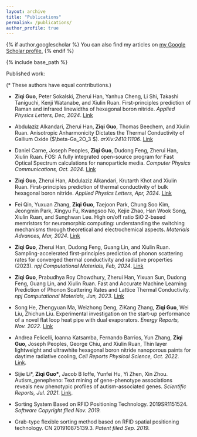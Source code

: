 ```yaml
---
layout: archive
title: "Publications"
permalink: /publications/
author_profile: true
---
```


{% if author.googlescholar %}
  You can also find my articles on <u><a href="{{author.googlescholar}}">my Google Scholar profile</a>.</u>
{% endif %}

{% include base_path %}

Published work:

(* These authors have equal contributions.)


* **Ziqi Guo**, Peter Sokalski, Zherui Han, Yanhua Cheng, Li Shi, Takashi Taniguchi, Kenji Watanabe, and Xiulin Ruan. First-principles prediction of Raman and infrared linewidths of hexagonal boron nitride. *Applied Physics Letters, Dec, 2024*. [Link](https://pubs.aip.org/aip/apl/article/125/23/231106/3323601/First-principles-prediction-of-zone-center-optical)

* Abdulaziz Alkandari, Zherui Han, **Ziqi Guo**, Thomas Beechem, and Xiulin Ruan. Anisotropic Anharmonicity Dictates the Thermal Conductivity of Gallium Oxide ($\beta-Ga_2O_3 $). *arXiv:2410.11106*. [Link](https://arxiv.org/abs/2410.11106)


* Daniel Carne, Joseph Peoples, **Ziqi Guo**, Dudong Feng, Zherui Han, Xiulin Ruan. FOS: A fully integrated open-source program for Fast Optical Spectrum calculations for nanoparticle media. *Computer Physics Communications, Oct. 2024*. [Link](https://www.sciencedirect.com/science/article/abs/pii/S0010465524003163)

* **Ziqi Guo**, Zherui Han, Abdulaziz Alkandari, Krutarth Khot and Xiulin Ruan. First-principles prediction of thermal conductivity of bulk hexagonal boron nitride. *Applied Physics Letters, Apr, 2024*. [Link](https://pubs.aip.org/aip/apl/article/124/16/163906/3283088/First-principles-prediction-of-thermal)

* Fei Qin, Yuxuan Zhang, **Ziqi Guo**, Taejoon Park, Chung Soo Kim, Jeongmin Park, Xingyu Fu, Kwangsoo No, Kejie Zhao, Han Wook Song, Xiulin Ruan, and Sunghwan Lee. High on/off ratio SiO 2-based memristors for neuromorphic computing: understanding the switching mechanisms through theoretical and electrochemical aspects. *Materials Advances, Mar, 2024*. [Link](https://pubs.rsc.org/en/content/articlehtml/2024/ma/d3ma01142a)

* **Ziqi Guo**, Zherui Han, Dudong Feng, Guang Lin, and Xiulin Ruan. Sampling-accelerated first-principles prediction of phonon scattering rates for converged thermal conductivity and radiative properties (2023). *npj Computational Materials, Feb, 2024*. [Link](https://www.nature.com/articles/s41524-024-01215-8)

* **Ziqi Guo**, Prabudhya Roy Chowdhury, Zherui Han, Yixuan Sun, Dudong Feng, Guang Lin, and Xiulin Ruan. Fast and Accurate Machine Learning Prediction of Phonon Scattering Rates and Lattice Thermal Conductivity. *npj Computational Materials, Jun, 2023*. [Link](https://www.nature.com/articles/s41524-023-01020-9)

* Song He, Zhengyuan Ma, Weizhong Deng, ZiKang Zhang, **Ziqi Guo**, Wei Liu, Zhichun Liu. Experimental investigation on the start-up performance of a novel flat loop heat pipe with dual evaporators. *Energy Reports, Nov. 2022*. [Link](https://www.sciencedirect.com/science/article/pii/S2352484722010940)

* Andrea Felicelli, Ioanna Katsamba, Fernando Barrios, Yun Zhang, **Ziqi Guo**, Joseph Peoples, George Chiu, and Xiulin Ruan, Thin layer lightweight and ultrawhite hexagonal boron nitride nanoporous paints for daytime radiative cooling, *Cell Reports Physical Science, Oct. 2022*. [Link](https://www.sciencedirect.com/science/article/pii/S2666386422003526).

* Sijie Li\*, **Ziqi Guo\***, Jacob B Ioffe, Yunfei Hu, Yi Zhen, Xin Zhou. Autism\_genepheno: Text mining of gene-phenotype associations reveals new phenotypic profiles of autism-associated genes. *Scientific Reports, Jul. 2021*. [Link](https://www.nature.com/articles/s41598-021-94742-z). 

* Sorting System Based on RFID Positioning Technology. 2019SR1151524. *Software Copyright filed Nov. 2019.* 

* Grab-type flexible sorting method based on RFID spatial positioning technology. CN 201910875139.3. *Patent filed Sep. 2019.* 


<!-- {% for post in site.publications reversed %}
  {% include archive-single.html %}
{% endfor %} -->
